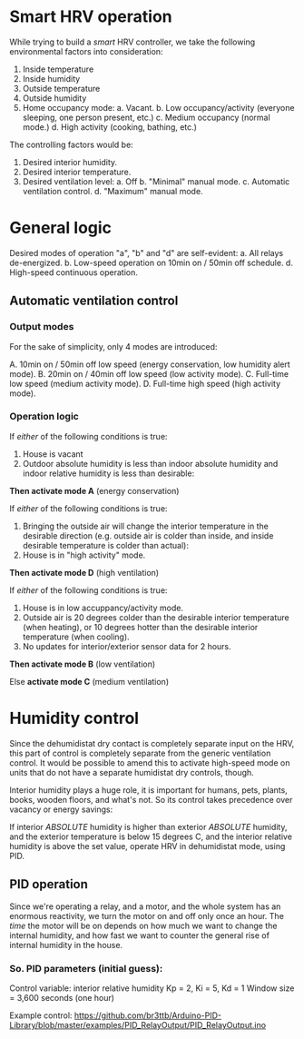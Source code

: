 # Smart HRV operation

While trying to build a *smart* HRV controller, we take the following
environmental factors into consideration:

 1. Inside temperature
 2. Inside humidity
 3. Outside temperature
 4. Outside humidity
 5. Home occupancy mode:
    a. Vacant.
    b. Low occupancy/activity (everyone sleeping, one person present, etc.)
    c. Medium occupancy (normal mode.)
    d. High activity (cooking, bathing, etc.)

The controlling factors would be:

 1. Desired interior humidity.
 2. Desired interior temperature.
 3. Desired ventilation level:
   a. Off
   b. "Minimal" manual mode.
   c. Automatic ventilation control.
   d. "Maximum" manual mode.

# General logic

Desired modes of operation "a", "b" and "d" are self-evident:
 a. All relays de-energized.
 b. Low-speed operation on 10min on / 50min off schedule.
 d. High-speed continuous operation.

## Automatic ventilation control

### Output modes

For the sake of simplicity, only 4 modes are introduced:

 A. 10min on / 50min off low speed (energy conservation, low humidity alert mode).
 B. 20min on / 40min off low speed (low activity mode).
 C. Full-time low speed (medium activity mode).
 D. Full-time high speed (high activity mode).

### Operation logic

If *either* of the following conditions is true:
  1. House is vacant
  2. Outdoor absolute humidity is less than indoor absolute humidity and
     indoor relative humidity is less than desirable:

  **Then activate mode A** (energy conservation)

If *either* of the following conditions is true:
  1. Bringing the outside air will change the interior temperature in the desirable
     direction (e.g. outside air is colder than inside, and inside desirable
     temperature is colder than actual):
  2. House is in "high activity" mode.

  **Then activate mode D** (high ventilation)

If *either* of the following conditions is true:
  1. House is in low accuppancy/activity mode.
  2. Outside air is 20 degrees colder than the desirable interior temperature (when
     heating), or 10 degrees hotter than the desirable interior temperature (when cooling).
  3. No updates for interior/exterior sensor data for 2 hours.

  **Then activate mode B** (low ventilation)  

Else **activate mode C** (medium ventilation)


# Humidity control

Since the dehumidistat dry contact is completely separate input on the HRV, this part
of control is completely separate from the generic ventilation control. It would
be possible to amend this to activate high-speed mode on units that do not have a
separate humidistat dry controls, though.

Interior humidity plays a huge role, it is important for humans, pets, plants,
books, wooden floors, and what's not. So its control takes precedence over
vacancy or energy savings:

If interior *ABSOLUTE* humidity is higher than exterior *ABSOLUTE* humidity,
and the exterior temperature is below 15 degrees C, and the interior relative
humidity is above the set value, operate HRV in dehumidistat mode, using PID.

## PID operation

Since we're operating a relay, and a motor, and the whole system has an enormous
reactivity, we turn the motor on and off only once an hour. The *time* the motor
will be on depends on how much we want to change the internal humidity, and how
fast we want to counter the general rise of internal humidity in the house.

### So. PID parameters (initial guess):

Control variable: interior relative humidity
Kp = 2, Ki = 5, Kd = 1
Window size = 3,600 seconds (one hour)

Example control:
https://github.com/br3ttb/Arduino-PID-Library/blob/master/examples/PID_RelayOutput/PID_RelayOutput.ino

